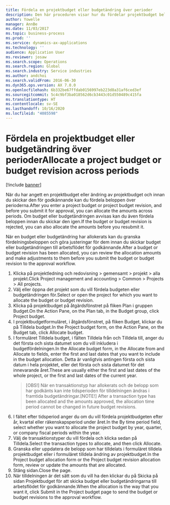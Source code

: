 ```yaml
---
title: Fördela en projektbudget eller budgetändring över perioder
description: Den här proceduren visar hur du fördelar projektbudget belopp över perioder.
author: Yowelle
manager: AnnBe
ms.date: 11/03/2017
ms.topic: business-process
ms.prod: ''
ms.service: dynamics-ax-applications
ms.technology: ''
audience: Application User
ms.reviewer: josaw
ms.search.scope: Operations
ms.search.region: Global
ms.search.industry: Service industries
ms.author: andchoi
ms.search.validFrom: 2016-06-30
ms.dyn365.ops.version: AX 7.0.0
ms.openlocfilehash: 6b332be67ffdab0156997eb223d8a31af6ced3ef
ms.sourcegitcommit: 5c4c9bf3ba018562d6cb3443c01d550489c415fa
ms.translationtype: HT
ms.contentlocale: sv-SE
ms.lasthandoff: 10/16/2020
ms.locfileid: "4085598"
---
```

# <a name="allocate-a-project-budget-or-budget-revision-across-periods"></a><span data-ttu-id="977f6-103">Fördela en projektbudget eller budgetändring över perioder</span><span class="sxs-lookup"><span data-stu-id="977f6-103">Allocate a project budget or budget revision across periods</span></span>

[!include [banner](../../includes/banner.md)]

<span data-ttu-id="977f6-104">När du har angett en projektbudget eller ändring av projektbudget och innan du skickar den för godkännande kan du fördela beloppen över perioderna.</span><span class="sxs-lookup"><span data-stu-id="977f6-104">After you enter a project budget or project budget revision, and before you submit it for approval, you can allocate the amounts across periods.</span></span> <span data-ttu-id="977f6-105">Om budget eller budgetändringen avvisas kan du även fördela beloppen innan du skickar den igen.</span><span class="sxs-lookup"><span data-stu-id="977f6-105">If the budget or budget revision is rejected, you can also allocate the amounts before you resubmit it.</span></span> 

<span data-ttu-id="977f6-106">När en budget eller budgetändring har allokerats kan du granska fördelningsbeloppen och göra justeringar för dem innan du skickar budget eller budgetändringen till arbetsflödet för godkännande.</span><span class="sxs-lookup"><span data-stu-id="977f6-106">After a budget or budget revision has been allocated, you can review the allocation amounts and make adjustments to them before you submit the budget or budget revision to the approval workflow.</span></span> 

1. <span data-ttu-id="977f6-107">Klicka på projektledning och redovisning > gemensamt > projekt > alla projekt.</span><span class="sxs-lookup"><span data-stu-id="977f6-107">Click Project management and accounting > Common > Projects > All projects.</span></span> 
2. <span data-ttu-id="977f6-108">Välj eller öppna det projekt som du vill fördela budgeten eller budgetändringen för.</span><span class="sxs-lookup"><span data-stu-id="977f6-108">Select or open the project for which you want to allocate the budget or budget revision.</span></span> 
3. <span data-ttu-id="977f6-109">Klicka på projektbudget på åtgärdsfönstret på fliken Plan i gruppen Budget.</span><span class="sxs-lookup"><span data-stu-id="977f6-109">On the Action Pane, on the Plan tab, in the Budget group, click Project budget.</span></span> 
4. <span data-ttu-id="977f6-110">I projektbudgetformuläret, i åtgärdsfönstret, på fliken Budget, klickar du på Tilldela budget.</span><span class="sxs-lookup"><span data-stu-id="977f6-110">In the Project budget form, on the Action Pane, on the Budget tab, click Allocate budget.</span></span> 
5. <span data-ttu-id="977f6-111">I formuläret Tilldela budget, i fälten Tilldela från och Tilldela till, anger du det första och sista datumet som du vill inkludera i budgetfördelningen.</span><span class="sxs-lookup"><span data-stu-id="977f6-111">In the Allocate budget form, in the Allocate from and Allocate to fields, enter the first and last dates that you want to include in the budget allocation.</span></span> <span data-ttu-id="977f6-112">Detta är vanligtvis antingen första och sista datum i hela projektet, eller det första och sista datumet för det innevarande året.</span><span class="sxs-lookup"><span data-stu-id="977f6-112">These are usually either the first and last dates of the whole project, or the first and last dates of the current year.</span></span>  
   > <span data-ttu-id="977f6-113">[OBS!] När en transaktionstyp har allokerats och de belopp som har godkänts kan inte tidsperioden för tilldelningen ändras i framtida budgetändringar.</span><span class="sxs-lookup"><span data-stu-id="977f6-113">[NOTE!] After a transaction type has been allocated and the amounts approved, the allocation time period cannot be changed in future budget revisions.</span></span> 
6. <span data-ttu-id="977f6-114">I fältet efter tidsperiod anger du om du vill fördela projektbudgeten efter år, kvartal eller räkenskapsperiod under året.</span><span class="sxs-lookup"><span data-stu-id="977f6-114">In the By time period field, select whether you want to allocate the project budget by year, quarter, or company fiscal periods within the year.</span></span>
7. <span data-ttu-id="977f6-115">Välj de transaktionstyper du vill fördela och klicka sedan på Tilldela.</span><span class="sxs-lookup"><span data-stu-id="977f6-115">Select the transaction types to allocate, and then click Allocate.</span></span> 
8. <span data-ttu-id="977f6-116">Granska eller uppdatera de belopp som har tilldelats i formuläret tilldela projektbudget eller i formuläret tilldela ändring av projektbudget.</span><span class="sxs-lookup"><span data-stu-id="977f6-116">In the Project budget allocation form or the Project budget revision allocation form, review or update the amounts that are allocated.</span></span> 
9. <span data-ttu-id="977f6-117">Stäng sidan.</span><span class="sxs-lookup"><span data-stu-id="977f6-117">Close the page.</span></span>
10. <span data-ttu-id="977f6-118">När tilldelningen är det sätt som du vill ha den klickar du på Skicka på sidan Projektbudget för att skicka budget eller budgetändringarna till arbetsflödet för godkännande.</span><span class="sxs-lookup"><span data-stu-id="977f6-118">When the allocation is the way that you want it, click Submit in the Project budget page to send the budget or budget revisions to the approval workflow.</span></span>  


